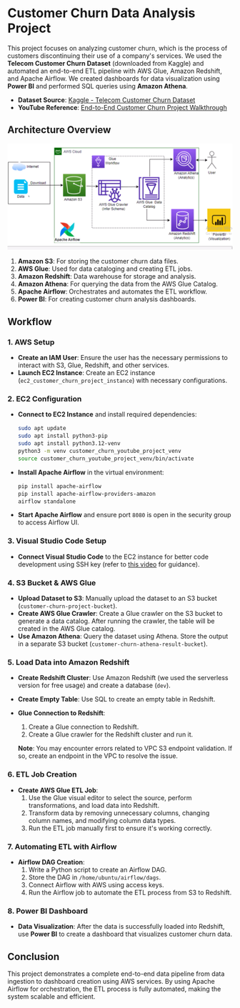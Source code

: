 # Customer Churn Data Analysis Project
This project focuses on analyzing customer churn, which is the process of customers discontinuing their use of a company's services. We used the **Telecom Customer Churn Dataset** (downloaded from Kaggle) and automated an end-to-end ETL pipeline with AWS Glue, Amazon Redshift, and Apache Airflow. We created dashboards for data visualization using **Power BI** and performed SQL queries using **Amazon Athena**.
- **Dataset Source**: [Kaggle - Telecom Customer Churn Dataset](https://www.kaggle.com/datasets/yeanzc/telco-customer-churn-ibm-dataset?resource=download)
- **YouTube Reference**: [End-to-End Customer Churn Project Walkthrough](https://www.youtube.com/watch?v=VrqO_9MXak0&list=PLACD_PaYcVF1Hzzc1Ds56bD7oUkfiL_Lv&index=11)

## Architecture Overview
![](https://github.com/vighneshbuddhivant/customer-churn-data-pipeline/blob/20c5c625a5ed69ce206e465710ac5219725147b6/customer_churn_pipeline_architecture.png)

1. **Amazon S3**: For storing the customer churn data files.
2. **AWS Glue**: Used for data cataloging and creating ETL jobs.
3. **Amazon Redshift**: Data warehouse for storage and analysis.
4. **Amazon Athena**: For querying the data from the AWS Glue Catalog.
5. **Apache Airflow**: Orchestrates and automates the ETL workflow.
6. **Power BI**: For creating customer churn analysis dashboards.

## Workflow
### 1. AWS Setup
- **Create an IAM User**: Ensure the user has the necessary permissions to interact with S3, Glue, Redshift, and other services.
- **Launch EC2 Instance**: Create an EC2 instance (`ec2_customer_churn_project_instance`) with necessary configurations.

### 2. EC2 Configuration
- **Connect to EC2 Instance** and install required dependencies:
  ```bash
  sudo apt update
  sudo apt install python3-pip
  sudo apt install python3.12-venv
  python3 -m venv customer_churn_youtube_project_venv
  source customer_churn_youtube_project_venv/bin/activate
  ```

- **Install Apache Airflow** in the virtual environment:
  ```bash
  pip install apache-airflow
  pip install apache-airflow-providers-amazon
  airflow standalone
  ```
- **Start Apache Airflow** and ensure port `8080` is open in the security group to access Airflow UI.

### 3. Visual Studio Code Setup
- **Connect Visual Studio Code** to the EC2 instance for better code development using SSH key (refer to [this video](https://www.youtube.com/watch?v=sQQjMnEkGjs) for guidance).

### 4. S3 Bucket & AWS Glue
- **Upload Dataset to S3**: Manually upload the dataset to an S3 bucket (`customer-churn-project-bucket`).
- **Create AWS Glue Crawler**: Create a Glue crawler on the S3 bucket to generate a data catalog. After running the crawler, the table will be created in the AWS Glue catalog.
- **Use Amazon Athena**: Query the dataset using Athena. Store the output in a separate S3 bucket (`customer-churn-athena-result-bucket`).

### 5. Load Data into Amazon Redshift
- **Create Redshift Cluster**: Use Amazon Redshift (we used the serverless version for free usage) and create a database (`dev`).
- **Create Empty Table**: Use SQL to create an empty table in Redshift.
  
- **Glue Connection to Redshift**: 
  1. Create a Glue connection to Redshift.
  2. Create a Glue crawler for the Redshift cluster and run it.

  **Note**: You may encounter errors related to VPC S3 endpoint validation. If so, create an endpoint in the VPC to resolve the issue.

### 6. ETL Job Creation
- **Create AWS Glue ETL Job**: 
  1. Use the Glue visual editor to select the source, perform transformations, and load data into Redshift.
  2. Transform data by removing unnecessary columns, changing column names, and modifying column data types.
  3. Run the ETL job manually first to ensure it's working correctly.

### 7. Automating ETL with Airflow
- **Airflow DAG Creation**:
  1. Write a Python script to create an Airflow DAG.
  2. Store the DAG in `/home/ubuntu/airflow/dags`.
  3. Connect Airflow with AWS using access keys.
  4. Run the Airflow job to automate the ETL process from S3 to Redshift.

### 8. Power BI Dashboard
- **Data Visualization**: After the data is successfully loaded into Redshift, use **Power BI** to create a dashboard that visualizes customer churn data.

## Conclusion
This project demonstrates a complete end-to-end data pipeline from data ingestion to dashboard creation using AWS services. By using Apache Airflow for orchestration, the ETL process is fully automated, making the system scalable and efficient.
